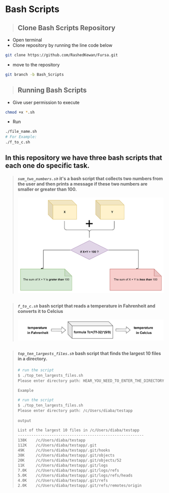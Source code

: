 # **Bash Scripts**
> ## Clone Bash Scripts Repository
* Open terminal
* Clone repository by running the line code below
```bash
git clone https://github.com/RashedKewan/Fursa.git
```
* move to the repository
```bash
git branch -b Bash_Scripts
```
> ## Running Bash Scripts 
* Give user permission to execute
```bash
chmod +x *.sh
```

* Run 
```bash
./file_name.sh
# For Example:
./f_to_c.sh
```
##
## In this repository we have three bash scripts that each one do specific task.




>  #### *`sum_two_numbers.sh`* it's a bash script that collects two numbers from the user and then  prints  a message if these two numbers are smaller or greater than 100.
> ![](sum.png)
##
##
> #### *`f_to_c.sh`* bash script that reads a temperature in Fahrenheit and converts it to Celcius
> ![](ftoc.png)
##
##
> #### *`top_ten_largests_files.sh`* bash script that finds the largest 10 files in a directory.
> ```bash
> # run the script
> $ ./top_ten_largests_files.sh
> Please enter directory path: HEAR_YOU_NEED_TO_ENTER_THE_DIRECTORY_PATH
> ```
> `Example`
> ```bash
> # run the script
> $ ./top_ten_largests_files.sh
> Please enter directory path: /c/Users/diaba/testapp
> ```
> `output`
> ```
> List of the largest 10 files in /c/Users/diaba/testapp
> --------------------------------------------------------
> 138K    /c/Users/diaba/testapp
> 112K    /c/Users/diaba/testapp/.git
> 49K     /c/Users/diaba/testapp/.git/hooks
> 38K     /c/Users/diaba/testapp/.git/objects
> 20K     /c/Users/diaba/testapp/.git/objects/52
> 11K     /c/Users/diaba/testapp/.git/logs
> 7.0K    /c/Users/diaba/testapp/.git/logs/refs
> 5.0K    /c/Users/diaba/testapp/.git/logs/refs/heads
> 4.0K    /c/Users/diaba/testapp/.git/refs
> 2.0K    /c/Users/diaba/testapp/.git/refs/remotes/origin
> ```
#
